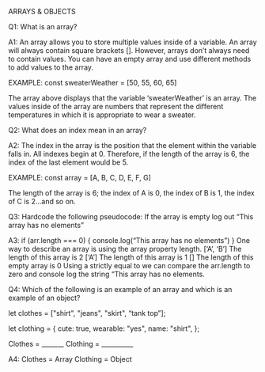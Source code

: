 ARRAYS & OBJECTS

Q1: What is an array?

A1: An array allows you to store multiple values inside of a variable. An array will always contain square brackets []. However, arrays don’t always need to contain values. You can have an empty array and use different methods to add values to the array.

EXAMPLE: 
const sweaterWeather = [50, 55, 60, 65]

The array above displays that the variable ‘sweaterWeather’ is an array. The values inside of the array are numbers that represent the different temperatures in which it is appropriate to wear a sweater.


Q2: What does an index mean in an array?

A2: The index in the array is the position that the element within the variable falls in. All indexes begin at 0. Therefore, if the length of the array is 6, the index of the last element would be 5.

EXAMPLE:
const array = [A, B, C, D, E, F, G]

The length of the array is 6; the index of A is 0, the index of B is 1, the index of C is 2...and so on.

Q3: Hardcode the following pseudocode: If the array is empty log out “This array has no elements”

A3: if (arr.length === 0) { console.log(“This array has no elements”) } 
One way to describe an array is using the array property length. 
[‘A’, ‘B’]  The length of this array is 2 
[‘A’]  The length of this array is 1
[] The length of this empty array is 0
Using a strictly equal to we can compare the arr.length to zero and console log the string “This array has no elements.

Q4: Which of the following is an example of an array and which is an example of an object?

let clothes = ["shirt", "jeans", "skirt", “tank top”];

let clothing = {
  cute: true,
  wearable: "yes",
  name: "shirt",
};

Clothes = _______		Clothing = __________

A4: Clothes = Array 		Clothing = Object 